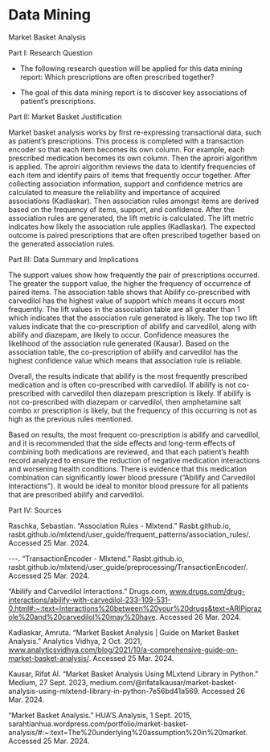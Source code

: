 # Data Mining
Market Basket Analysis

Part I: Research Question
- The following research question will be applied for this data mining report: Which prescriptions are often prescribed together?
  
- The goal of this data mining report is to discover key associations of patient’s prescriptions. 
 
Part II: Market Basket Justification

Market basket analysis works by first re-expressing transactional data, such as patient’s prescriptions. This process is completed with a transaction encoder so that each item becomes its own column. For example, each prescribed medication becomes its own column. Then the aproiri algorithm is applied. The aproiri algorithm reviews the data to identify frequencies of each item and identify pairs of items that frequently occur together. After collecting association information, support and confidence metrics are calculated to measure the reliability and importance of acquired associations (Kadlaskar). Then association rules amongst items are derived based on the frequency of items, support, and confidence. After the association rules are generated, the lift metric is calculated. The lift metric indicates how likely the association rule applies (Kadlaskar). The expected outcome is paired prescriptions that are often prescribed together based on the generated association rules. 

Part III: Data Summary and Implications

The support values show how frequently the pair of prescriptions occurred. The greater the support value, the higher the frequency of occurrence of paired items. The association table shows that Abilify co-prescribed with carvedilol has the highest value of support which means it occurs most frequently. The lift values in the association table are all greater than 1 which indicates that the association rule generated is likely. The top two lift values indicate that the co-prescription of abilify and carvedilol, along with abilify and diazepam, are likely to occur. Confidence measures the likelihood of the association rule generated (Kausar). Based on the association table, the co-prescription of abilify and carvedilol has the highest confidence value which means that association rule is reliable.

Overall, the results indicate that abilify is the most frequently prescribed medication and is often co-prescribed with carvedilol. If abilify is not co-prescribed with carvedilol then diazepam prescription is likely. If abilify is not co-prescribed with diazepam or carvedilol, then amphetamine salt combo xr prescription is likely, but the frequency of this occurring is not as high as the previous rules mentioned. 


Based on results, the most frequent co-prescription is abilify and carvedilol, and it is recommended that the side effects and long-term effects of combining both medications are reviewed, and that each patient’s health record analyzed to ensure the reduction of negative medication interactions and worsening health conditions.  There is evidence that this medication combination can significantly lower blood pressure (“Abilify and Carvedilol Interactions”). It would be ideal to monitor blood pressure for all patients that are prescribed abilify and carvedilol. 


Part IV: Sources

Raschka, Sebastian. “Association Rules - Mlxtend.” Rasbt.github.io, rasbt.github.io/mlxtend/user_guide/frequent_patterns/association_rules/. Accessed 25 Mar. 2024.

---. “TransactionEncoder - Mlxtend.” Rasbt.github.io, rasbt.github.io/mlxtend/user_guide/preprocessing/TransactionEncoder/. Accessed 25 Mar. 2024.
 


“Abilify and Carvedilol Interactions.” Drugs.com, www.drugs.com/drug-interactions/abilify-with-carvedilol-233-109-531-0.html#:~:text=Interactions%20between%20your%20drugs&text=ARIPiprazole%20and%20carvedilol%20may%20have. Accessed 26 Mar. 2024.

Kadlaskar, Amruta. “Market Basket Analysis | Guide on Market Basket Analysis.” Analytics Vidhya, 2 Oct. 2021, www.analyticsvidhya.com/blog/2021/10/a-comprehensive-guide-on-market-basket-analysis/. Accessed 25 Mar. 2024.

Kausar, Rifat Al. “Market Basket Analysis Using MLxtend Library in Python.” Medium, 27 Sept. 2023, medium.com/@rifatalkausar/market-basket-analysis-using-mlxtend-library-in-python-7e56bd41a569. Accessed 26 Mar. 2024.

“Market Basket Analysis.” HUA’S Analysis, 1 Sept. 2015, sarahtianhua.wordpress.com/portfolio/market-basket-analysis/#:~:text=The%20underlying%20assumption%20in%20market. Accessed 25 Mar. 2024.


